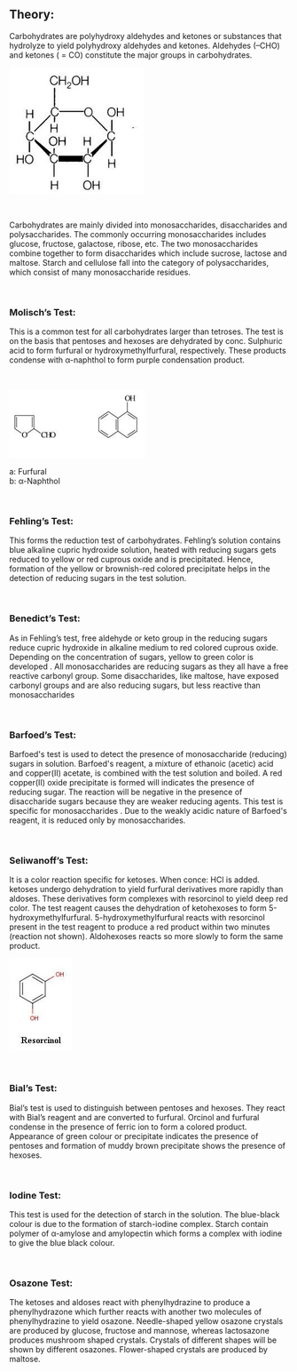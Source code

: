 ## Theory:

Carbohydrates are polyhydroxy aldehydes and ketones or substances that hydrolyze to yield polyhydroxy aldehydes and ketones.  Aldehydes (–CHO) and ketones ( = CO) constitute the major groups in carbohydrates.

<img src="images/1.jpg" title="" />


 &nbsp;



Carbohydrates are mainly divided into monosaccharides,  disaccharides and polysaccharides. The commonly occurring monosaccharides includes glucose, fructose, galactose, ribose, etc. The two monosaccharides combine together to form disaccharides which include sucrose, lactose and maltose.  Starch and cellulose fall into the category of polysaccharides, which consist of many monosaccharide residues.

 
 &nbsp;
 

 

### Molisch’s Test:

 

This is a common test for all carbohydrates larger than tetroses. The  test is on the basis  that pentoses and hexoses are dehydrated by conc. Sulphuric acid  to form furfural or hydroxymethylfurfural, respectively.  These products condense with α-naphthol to form  purple condensation product.

 &nbsp;

 
<img src="images/2.jpg" title="" />


                   

a: Furfural   
b: α-Naphthol


 &nbsp;
 
 ### Fehling’s Test:

 

This forms the reduction test of carbohydrates.  Fehling’s solution contains blue alkaline cupric hydroxide solution, heated with reducing sugars gets reduced to yellow or red cuprous oxide and is precipitated. Hence, formation of the yellow or brownish-red colored precipitate helps in the detection of reducing sugars in the test solution.

 
 &nbsp;
 

### Benedict’s Test:

 

 As in Fehling’s test, free aldehyde or keto group in the reducing sugars reduce cupric hydroxide in alkaline medium to red colored cuprous oxide. Depending on the concentration of sugars, yellow to green color is developed . All monosaccharides are reducing sugars as  they all have a free reactive carbonyl group.  Some disaccharides, like maltose, have exposed carbonyl groups and are also reducing sugars,  but less reactive than monosaccharides

 

 

 
 &nbsp;

### Barfoed’s Test:

 

 Barfoed's test is used to detect the presence of monosaccharide (reducing) sugars in solution. Barfoed's reagent, a mixture of ethanoic (acetic) acid and copper(II) acetate, is combined with the test solution and boiled. A red copper(II) oxide precipitate is formed will indicates the presence of reducing sugar. The reaction will be negative in the presence of disaccharide sugars because they are weaker reducing agents. This test is specific for monosaccharides . Due to the weakly acidic nature of Barfoed's reagent, it is reduced only by monosaccharides.

 

 
 &nbsp;

### Seliwanoff’s Test:

 

It is a color reaction specific for ketoses. When conce: HCl is added. ketoses undergo dehydration to yield furfural derivatives more rapidly than aldoses.  These derivatives form complexes with resorcinol to yield deep red color. The test reagent causes the dehydration of ketohexoses to form 5-hydroxymethylfurfural. 5-hydroxymethylfurfural reacts with resorcinol present in the test reagent to produce a red product within two minutes (reaction not shown). Aldohexoses reacts so more slowly to form the same product.

 
<img src="images/3.jpg" title="" />
                                          

  &nbsp;


### Bial’s Test:

 

 Bial’s test is used to distinguish between pentoses and hexoses. They react with Bial’s reagent and are converted to furfural. Orcinol and furfural condense in the presence of ferric ion to form a colored product. Appearance of green colour or precipitate indicates the presence of pentoses and formation of muddy brown precipitate shows the presence of hexoses.

 
 &nbsp;

### Iodine Test:

 

This test is used for the detection of starch in the solution. The blue-black colour is due to the formation of starch-iodine complex. Starch contain polymer of α-amylose and amylopectin which forms a complex with iodine to give the blue black colour.

 

 
 &nbsp;

 ### Osazone Test:

 

The ketoses and aldoses react with phenylhydrazine to produce a phenylhydrazone which further reacts with another two molecules of phenylhydrazine to yield osazone. Needle-shaped yellow osazone crystals are produced by glucose, fructose and mannose, whereas lactosazone produces mushroom shaped crystals. Crystals of different shapes will be shown by different osazones. Flower-shaped crystals are produced by maltose.
